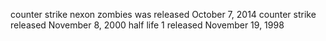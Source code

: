 counter strike nexon zombies was released October 7, 2014
counter strike released November 8, 2000
half life 1 released November 19, 1998
